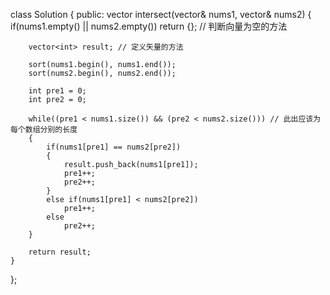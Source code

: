 class Solution {
public:
    vector<int> intersect(vector<int>& nums1, vector<int>& nums2) {
        if(nums1.empty() || nums2.empty())
            return {}; // 判断向量为空的方法
        
        vector<int> result; // 定义矢量的方法
        
        sort(nums1.begin(), nums1.end());
        sort(nums2.begin(), nums2.end());
        
        int pre1 = 0;
        int pre2 = 0;
        
        while((pre1 < nums1.size()) && (pre2 < nums2.size())) // 此出应该为每个数组分别的长度
        {
            if(nums1[pre1] == nums2[pre2])
            {
                result.push_back(nums1[pre1]);
                pre1++;
                pre2++;
            }
            else if(nums1[pre1] < nums2[pre2])
                pre1++;
            else
                pre2++; 
        }
        
        return result;
    }
};
